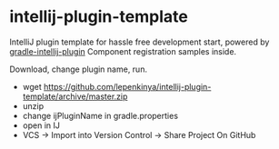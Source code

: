 # intellij-plugin-template
IntelliJ plugin template for hassle free development start, powered by [gradle-intellij-plugin](https://github.com/JetBrains/gradle-intellij-plugin)
Component registration samples inside.

Download, change plugin name, run.

- wget https://github.com/lepenkinya/intellij-plugin-template/archive/master.zip
- unzip
- change ijPluginName in gradle.properties
- open in IJ
- VCS -> Import into Version Control -> Share Project On GitHub
